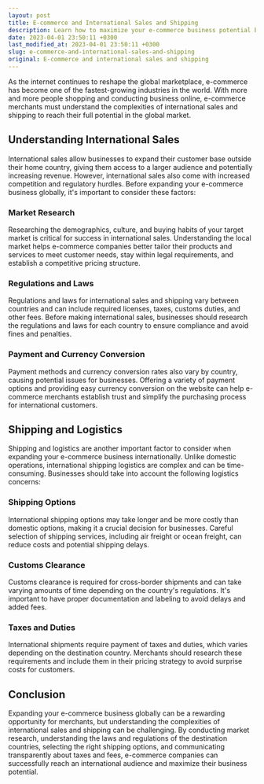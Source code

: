 ```yaml
---
layout: post
title: E-commerce and International Sales and Shipping
description: Learn how to maximize your e-commerce business potential by mastering international sales and shipping.
date: 2023-04-01 23:50:11 +0300
last_modified_at: 2023-04-01 23:50:11 +0300
slug: e-commerce-and-international-sales-and-shipping
original: E-commerce and international sales and shipping
---
```

As the internet continues to reshape the global marketplace, e-commerce has become one of the fastest-growing industries in the world. With more and more people shopping and conducting business online, e-commerce merchants must understand the complexities of international sales and shipping to reach their full potential in the global market.

## Understanding International Sales

International sales allow businesses to expand their customer base outside their home country, giving them access to a larger audience and potentially increasing revenue. However, international sales also come with increased competition and regulatory hurdles. Before expanding your e-commerce business globally, it's important to consider these factors:

### Market Research

Researching the demographics, culture, and buying habits of your target market is critical for success in international sales. Understanding the local market helps e-commerce companies better tailor their products and services to meet customer needs, stay within legal requirements, and establish a competitive pricing structure.

### Regulations and Laws

Regulations and laws for international sales and shipping vary between countries and can include required licenses, taxes, customs duties, and other fees. Before making international sales, businesses should research the regulations and laws for each country to ensure compliance and avoid fines and penalties.

### Payment and Currency Conversion

Payment methods and currency conversion rates also vary by country, causing potential issues for businesses. Offering a variety of payment options and providing easy currency conversion on the website can help e-commerce merchants establish trust and simplify the purchasing process for international customers.

## Shipping and Logistics

Shipping and logistics are another important factor to consider when expanding your e-commerce business internationally. Unlike domestic operations, international shipping logistics are complex and can be time-consuming. Businesses should take into account the following logistics concerns:

### Shipping Options

International shipping options may take longer and be more costly than domestic options, making it a crucial decision for businesses. Careful selection of shipping services, including air freight or ocean freight, can reduce costs and potential shipping delays.

### Customs Clearance

Customs clearance is required for cross-border shipments and can take varying amounts of time depending on the country's regulations. It's important to have proper documentation and labeling to avoid delays and added fees.

### Taxes and Duties

International shipments require payment of taxes and duties, which varies depending on the destination country. Merchants should research these requirements and include them in their pricing strategy to avoid surprise costs for customers.

## Conclusion

Expanding your e-commerce business globally can be a rewarding opportunity for merchants, but understanding the complexities of international sales and shipping can be challenging. By conducting market research, understanding the laws and regulations of the destination countries, selecting the right shipping options, and communicating transparently about taxes and fees, e-commerce companies can successfully reach an international audience and maximize their business potential.
